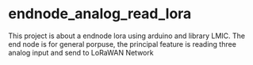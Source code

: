 # endnode_analog_read_lora
This project is about a endnode lora using arduino and library LMIC. The end node is for general porpuse, the principal feature is reading three analog input and send to LoRaWAN Network
